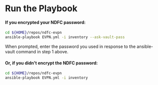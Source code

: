 # Run the Playbook

#### If you encrypted your NDFC password:

```bash
cd ${HOME}/repos/ndfc-evpn
ansible-playbook EVPN.yml -i inventory --ask-vault-pass 
```

When prompted, enter the password you used in response to the ansible-vault command in step 1 above.

#### Or, if you didn't encrypt the NDFC password:

```bash
cd ${HOME}/repos/ndfc-evpn
ansible-playbook EVPN.yml -i inventory
```
